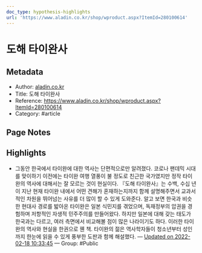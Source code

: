 ```yaml
---
doc_type: hypothesis-highlights
url: 'https://www.aladin.co.kr/shop/wproduct.aspx?ItemId=280100614'
---
```


# 도해 타이완사

## Metadata
- Author: [aladin.co.kr]()
- Title: 도해 타이완사
- Reference: https://www.aladin.co.kr/shop/wproduct.aspx?ItemId=280100614
- Category: #article

## Page Notes
## Highlights
- 그동안 한국에서 타이완에 대한 역사는 단편적으로만 알려졌다. 코로나 팬데믹 시대를 맞이하기 이전에는 타이완 여행 열풍이 불 정도로 친근한 국가였지만 정작 타이완의 역사에 대해서는 잘 모르는 것이 현실이다. 『도해 타이완사』는 수백, 수십 년이 지난 현재 타이완 내에서 어떤 견해가 혼재하는지까지 함께 설명해주면서 교과서적인 차원을 뛰어넘는 사유를 더 많이 할 수 있게 도와준다. 알고 보면 한국과 비슷한 현대사 경로를 밟아온 타이완은 일본 식민지를 겪었으며, 독재정부의 압권을 경험하며 저항적인 자생적 민주주의를 만들어왔다. 하지만 일본에 대해 갖는 태도가 한국과는 다르고, 여러 측면에서 비교해볼 점이 많은 나라이기도 하다. 이러한 타이완의 역사와 현실을 한권으로 꿴 책. 타이완의 젊은 역사학자들이 청소년부터 성인까지 한눈에 읽을 수 있게 풍부한 도판과 함께 해설했다. — [Updated on 2022-02-18 10:33:45](https://hyp.is/0G9bhpBaEeym59P4GoVZ4w/www.aladin.co.kr/shop/wproduct.aspx?ItemId=280100614) — Group: #Public



